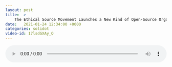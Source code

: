 ```yaml
---
layout: post
title:  >
    The Ethical Source Movement Launches a New Kind of Open-Source Organization
date:   2021-01-24 12:34:00 +0000
categories: solidot
video-id: 17lsdGXAy_Q
---
```


<audio src="/assets/552ace7c82b96f61fcbfd427c58d96cc.mp3" style="width: 100%;" controls></audio>

